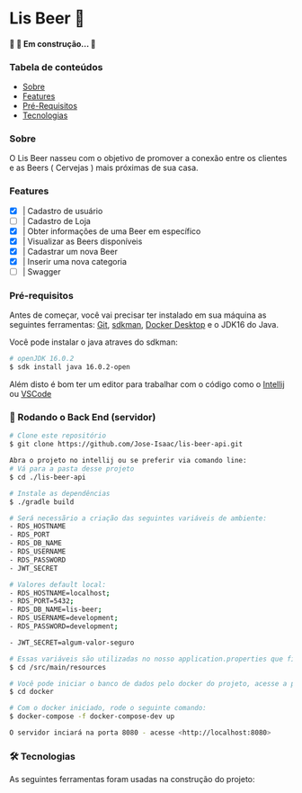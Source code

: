 # Lis Beer 🍺
<h4> 
	🚧 🚀 Em construção...  🚧
</h4>

### Tabela de conteúdos
<!--ts-->
* [Sobre](#Sobre)
* [Features](#Features)
* [Pré-Requisitos](#Pré-Requisitos)
* [Tecnologias](#tecnologias)
<!--te-->

### Sobre

<p>O Lis Beer nasseu com o objetivo de promover a conexão entre os clientes e as Beers ( Cervejas ) mais próximas de sua casa.</p>

### Features

- [x] | Cadastro de usuário
- [ ] | Cadastro de Loja
- [x] | Obter informações de uma Beer em específico 
- [x] | Visualizar as Beers disponíveis
- [x] | Cadastrar um nova Beer
- [x] | Inserir uma nova categoria
- [ ] | Swagger

[//]: # (- [ ] | )

### Pré-requisitos

Antes de começar, você vai precisar ter instalado em sua máquina as seguintes ferramentas:
[Git](https://git-scm.com), [sdkman](https://sdkman.io/install), [Docker Desktop](https://www.docker.com/products/docker-desktop/) e o JDK16 do Java.

Você pode instalar o java atraves do sdkman:

```bash
# openJDK 16.0.2
$ sdk install java 16.0.2-open
```
Além disto é bom ter um editor para trabalhar com o código como o [Intellij](https://www.jetbrains.com/pt-br/idea/download/) ou [VSCode](https://code.visualstudio.com/)

### 🎲 Rodando o Back End (servidor)

```bash
# Clone este repositório
$ git clone https://github.com/Jose-Isaac/lis-beer-api.git
```

```bash
Abra o projeto no intellij ou se preferir via comando line:
# Vá para a pasta desse projeto
$ cd ./lis-beer-api
```

```bash
# Instale as dependências
$ ./gradle build
```

```bash
# Será necessãrio a criação das seguintes variáveis de ambiente:
- RDS_HOSTNAME
- RDS_PORT
- RDS_DB_NAME
- RDS_USERNAME
- RDS_PASSWORD
- JWT_SECRET

# Valores default local:
- RDS_HOSTNAME=localhost;
- RDS_PORT=5432;
- RDS_DB_NAME=lis-beer;
- RDS_USERNAME=development;
- RDS_PASSWORD=development;

- JWT_SECRET=algum-valor-seguro

# Essas variáveis são utilizadas no nosso application.properties que fica localizado em:
$ cd /src/main/resources
```

``` bash
# Você pode iniciar o banco de dados pelo docker do projeto, acesse a pasta docker:
$ cd docker

# Com o docker iniciado, rode o seguinte comando:
$ docker-compose -f docker-compose-dev up
```

```bash
O servidor inciará na porta 8080 - acesse <http://localhost:8080>
```

### 🛠 Tecnologias

As seguintes ferramentas foram usadas na construção do projeto:
